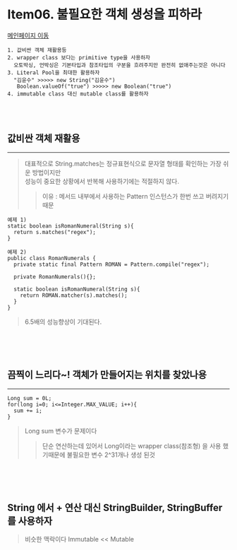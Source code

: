 # Item06. 불필요한 객체 생성을 피하라

[메인페이지 이동](../README.md)

```
1. 값비싼 객체 재활용등
2. wrapper class 보다는 primitive type을 사용하자
  오토박싱, 언박싱은 기본타입과 참조타입의 구분을 흐려주지만 완전히 없애주는것은 아니다
3. Literal Pool을 최대한 활용하자
  "김윤수" >>>>> new String("김윤수")
   Boolean.valueOf("true") >>>>> new Boolean("true")
4. immutable class 대신 mutable class를 활용하자
```

</br></br>

## 값비싼 객체 재활용

---

> 대표적으로 String.matches는 정규표현식으로 문자열 형태를 확인하는 가장 쉬운 방법이지만</br>
> 성능이 중요한 상황에서 반복해 사용하기에는 적절하지 않다.
>
> > 이유 : 메서드 내부에서 사용하는 Pattern 인스턴스가 한번 쓰고 버려지기 때문

```
예제 1)
static boolean isRomanNumeral(String s){
  return s.matches("regex");
}

예제 2)
public class RomanNumerals {
  private static final Pattern ROMAN = Pattern.compile("regex");

  private RomanNumerals(){};

  static boolean isRomanNumeral(String s){
    return ROMAN.matcher(s).matches();
  }
}
```

> 6.5배의 성능향상이 기대된다.

</br></br></br>

## 끔찍이 느리다~! 객체가 만들어지는 위치를 찾았나용

---

```
Long sum = 0L;
for(long i=0; i<=Integer.MAX_VALUE; i++){
  sum += i;
}
```

> Long sum 변수가 문제이다
>
> > 단순 연산하는데 있어서 Long이라는 wrapper class(참조형) 을 사용 했기때문에 불필요한 변수 2^31개나 생성 된것

</br></br></br>

## String 에서 + 연산 대신 StringBuilder, StringBuffer를 사용하자

> 비슷한 맥락이다 Immutable << Mutable
